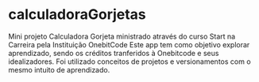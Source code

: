 # calculadoraGorjetas

Mini projeto Calculadora Gorjeta ministrado através do curso Start na Carreira pela  Instituição OnebitCode
Este app tem como objetivo explorar aprendizado, sendo os créditos tranferidos à Onebitcode e seus idealizadores. Foi utilizado conceitos de projetos e versionamentos com o mesmo intuito de aprendizado.